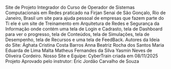 Site de Projeto Integrador do Curso de Operador de Sistemas Computacionais em Redes praticado na Firjan Senai de São Gonçalo, Rio de Janeiro, Brasil um site para ajuda pessoal de empresas que fazem parte do Ti ele é um site de Treinamento em Arquitetura de Redes e Segurança da Informação onde contém uma tela de Login e Cadrasto, tela de Dashboard para ver o progresso, tela de Conteúdos, tela de Simulações, tela de Desempenho, tela de Recursos e uma tela de FeedBack. Autores da Ideia do Site: Ághata Cristina Costa Barros Anna Beatriz Rocha dos Santos Maria Eduarda de Lima Malta Matheus Fernandes da Silva Yasmin Neves de Oliveira Cordeiro. Nosso Site e Equipe: CyberTrain criada em 08/11/2025 Projeto Aprovado pelo instrutor: Éric Jordão Carvalho de Souza
